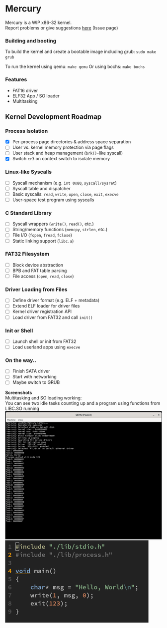# Mercury

Mercury is a WIP x86-32 kernel. \
Report problems or give suggestions [here](https://github.com/rwy420/Mercury/issues) (Issue page)

### Building and booting
To build the kernel and create a bootable image including grub:
`sudo make grub`

To run the kernel using qemu:
`make qemu`
Or using bochs:
`make bochs`

### Features
- FAT16 driver
- ELF32 App / SO loader
- Multitasking

## Kernel Development Roadmap

### Process Isolation
- [X] Per-process page directories & address space separation
- [ ] User vs. kernel memory protection via page flags
- [ ] User stack and heap management (`brk()`-like syscall)
- [X] Switch `cr3` on context switch to isolate memory

### Linux-like Syscalls
- [ ] Syscall mechanism (e.g. `int 0x80`, `syscall/sysret`)
- [ ] Syscall table and dispatcher
- [ ] Basic syscalls: `read`, `write`, `open`, `close`, `exit`, `execve`
- [ ] User-space test program using syscalls

### C Standard Library
- [ ] Syscall wrappers (`write()`, `read()`, etc.)
- [ ] String/memory functions (`memcpy`, `strlen`, etc.)
- [ ] File I/O (`fopen`, `fread`, `fclose`)
- [ ] Static linking support (`libc.a`)

### FAT32 Filesystem
- [ ] Block device abstraction
- [ ] BPB and FAT table parsing
- [ ] File access (`open`, `read`, `close`)

### Driver Loading from Files
- [ ] Define driver format (e.g. ELF + metadata)
- [ ] Extend ELF loader for driver files
- [ ] Kernel driver registration API
- [ ] Load driver from FAT32 and call `init()`

### Init or Shell
- [ ] Launch shell or init from FAT32
- [ ] Load userland apps using `execve`

### On the way..
- [ ] Finish SATA driver
- [ ] Start with networking 
- [ ] Maybe switch to GRUB

**Screenshots** \
Multitasking and SO loading working: \
You can see two idle tasks counting up and a program using functions from LIBC.SO running
![Qemu Output](./docs/example-result01.png "Qemu Output")
![Code](./docs/example-code00.png "Code")
